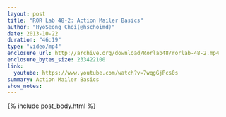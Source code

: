 ```yaml
---
layout: post
title: "ROR Lab 48-2: Action Mailer Basics"
author: "HyoSeong Choi(@hschoimd)"
date: 2013-10-22
duration: "46:19"
type: "video/mp4"
enclosure_url: http://archive.org/download/Rorlab48/rorlab-48-2.mp4
enclosure_bytes_size: 233422100
link:
  youtube: https://www.youtube.com/watch?v=7wqgGjPcs0s
summary: Action Mailer Basics
show_notes:
---
```


{% include post_body.html %}
